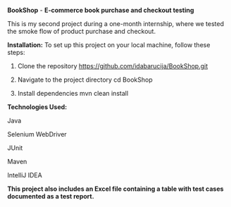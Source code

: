  **BookShop** - **E-commerce book purchase and checkout testing**
 
 This is my second project during a one-month internship, where we tested the smoke flow of product purchase and checkout.


**Installation:**
To set up this project on your local machine, follow these steps:
1. Clone the repository
https://github.com/idabarucija/BookShop.git

 2. Navigate to the project directory
    cd BookShop

 3. Install dependencies
mvn clean install

**Technologies Used:**

Java

Selenium WebDriver

JUnit

Maven

IntelliJ IDEA

**This project also includes an Excel file containing a table with test cases documented as a test report.**








